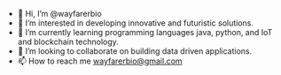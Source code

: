- 👋 Hi, I’m @wayfarerbio
- 👀 I’m interested in developing innovative and futuristic solutions.
- 🌱 I’m currently learning programming languages java, python, and IoT and blockchain technology.
- 💞️ I’m looking to collaborate on building data driven applications.
- 📫 How to reach me wayfarerbio@gmail.com

<!---
wayfarerbio/wayfarerbio is a ✨ special ✨ repository because its `README.md` (this file) appears on your GitHub profile.
You can click the Preview link to take a look at your changes.
--->
